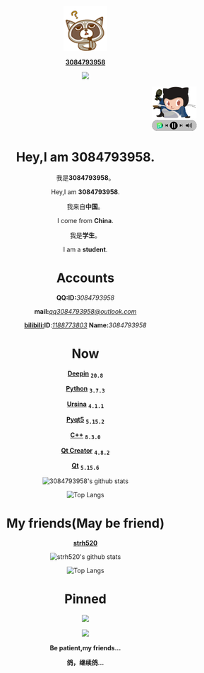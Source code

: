 #
<div align=center>
<a href="../../../../3084793958"><img src="image/try1.png" width=20%></a>
 
[**3084793958**](../../../../3084793958)
 
[![](https://komarev.com/ghpvc/?username=3084793958&label=++访+问+人+数:++&color=brightgreen&style=plastic)](../../../../3084793958)
</div>
<div align=right><a href="../../../../3084793958/github_timer"><img src="image/github_timer.gif" width=20%></a></div>
<div align=right><a href="../../../../3084793958/music-island"><img src="image/music-island.png" width=20%></a></div>
<div align=center>

#
# Hey,I am 3084793958.

我是**3084793958**。

Hey,I am **3084793958**.

我来自**中国**。

I come from **China**.

我是**学生**。

I am a **student**.
#
# Accounts
**QQ:ID:**<i>3084793958</i>

**mail:**<i>qq3084793958@outlook.com</i>

[**bilibili:**](https://www.bilibili.com/)**ID**:<i>[1188773803](https://space.bilibili.com/1188773803)</i> **Name:**<i>3084793958</i>
#
# Now
[**Deepin**](https://www.deepin.org/index/zh) <kbd><sub>**20.8**</sub></kbd>

[**Python**](https://www.python.org/) <kbd><sub>**3.7.3**</sub></kbd>

[**Ursina**](https://www.ursinaengine.org/) <kbd><sub>**4.1.1**</sub></kbd>

[**Pyqt5**](https://pypi.org/project/PyQt5/) <kbd><sub>**5.15.2**</sub></kbd>

[**C++**](https://cplusplus.com/) <kbd><sub>**8.3.0**</sub></kbd>

[**Qt Creator**](https://www.qt.io/) <kbd><sub>**4.8.2**</sub></kbd>

[**Qt**](https://www.qt.io/) <kbd><sub>**5.15.6**</sub></kbd>

![3084793958's github stats](https://github-readme-stats.vercel.app/api?username=3084793958&show_icons=true&title_color=008dfd&icon_color=27e8a7&text_color=20232a&count_private=false&locale=cn&bg_color=30,e96443,904e95&rank_icon=github)
 
![Top Langs](https://github-readme-stats.vercel.app/api/top-langs/?username=3084793958&show_icons=true&title_color=008dfd&icon_color=27e8a7&text_color=20232a&count_private=false&locale=cn&bg_color=30,e96443,904e95&rank_icon=github)
#
# My friends(May be friend)
[**strh520**](../../../../strh520)

![strh520's github stats](https://github-readme-stats.vercel.app/api?username=strh520&show_icons=true&title_color=008dfd&icon_color=27e8a7&text_color=20232a&count_private=false&locale=cn&bg_color=30,e96443,904e95&rank_icon=github)
 
![Top Langs](https://github-readme-stats.vercel.app/api/top-langs/?username=strh520&show_icons=true&title_color=008dfd&icon_color=27e8a7&text_color=20232a&count_private=false&locale=cn&bg_color=30,e96443,904e95&rank_icon=github)
#
# Pinned
[![](https://github-readme-stats.vercel.app/api/pin/?username=3084793958&repo=music-island&cache_seconds=86400&theme=tokyonight)](../../../../3084793958/music-island)

[![](https://github-readme-stats.vercel.app/api/pin/?username=3084793958&repo=github_timer&cache_seconds=86400&theme=tokyonight)](../../../../3084793958/github_timer)

**Be patient,my friends...**
 
**鸽，继续鸽...**
</div>
